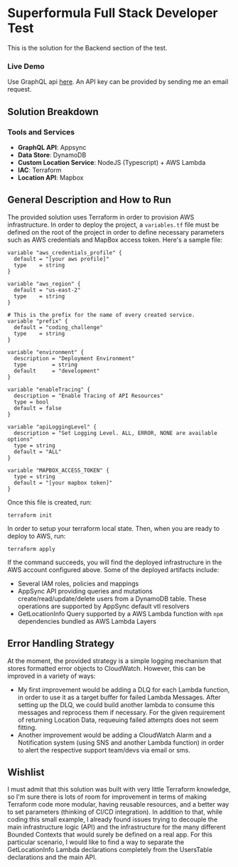 # Superformula Full Stack Developer Test

This is the solution for the Backend section of the test.

### Live Demo
Use GraphQL api [here](https://pckwbzav6nazdnitbphembx2ne.appsync-api.us-east-2.amazonaws.com/graphql/ "Live API Demo"). An API key can be provided by sending me an email request.


## Solution Breakdown

### Tools and Services
- **GraphQL API**: Appsync
- **Data Store**: DynamoDB
- **Custom Location Service**: NodeJS (Typescript) + AWS Lambda
- **IAC**: Terraform
- **Location API**: Mapbox

## General Description and How to Run
The provided solution uses Terraform in order to provision AWS infrastructure. In order to deploy the project, a `variables.tf` file must be defined on the root of the project in order to define necessary parameters such as AWS credentials and MapBox access token. Here's a sample file:


    variable "aws_credentials_profile" {
      default = "[your aws profile]"
      type    = string
    }
    
    variable "aws_region" {
      default = "us-east-2"
      type    = string
    }
    
    # This is the prefix for the name of every created service.
    variable "prefix" {
      default = "coding_challenge"
      type    = string
    }
    
    variable "environment" {
      description = "Deployment Environment"
      type        = string
      default     = "development"
    }
    
    variable "enableTracing" {
      description = "Enable Tracing of API Resources"
      type = bool
      default = false
    }
    
    variable "apiLoggingLevel" {
      description = "Set Logging Level. ALL, ERROR, NONE are available options"
      type = string
      default = "ALL"
    }
    
    variable "MAPBOX_ACCESS_TOKEN" {
      type = string
      default = "[your mapbox token]"
    }
	

Once this file is created, run:

    terraform init
	
In order to setup your terraform local state. Then, when you are ready to deploy to AWS, run:

    terraform apply
	
If the command succeeds, you will find the deployed infrastructure in the AWS account configured above. Some of the deployed artifacts include:
- Several IAM roles, policies and mappings
- AppSync API providing queries and mutations create/read/update/delete users from a DynamoDB table. These operations are supported by AppSync default vtl resolvers
- GetLocationInfo Query supported by a AWS Lambda function with `npm` dependencies bundled as AWS Lambda Layers

## Error Handling Strategy
At the moment, the provided strategy is a simple logging mechanism that stores formatted error objects to CloudWatch. However, this can be improved in a variety of ways:
- My first improvement would be adding a DLQ for each Lambda function, in order to use it as a target buffer for failed Lambda Messages. After setting up the DLQ, we could build another lambda to consume this messages and reprocess them if necessary. For the given requirement of returning Location Data, requeuing failed attempts does not seem fitting.
- Another improvement would be adding a CloudWatch Alarm and a Notification system (using SNS and another Lambda function) in order to alert the respective support team/devs via email or sms.

## Wishlist
I must admit that this solution was built with very little Terraform knowledge, so I'm sure there is lots of room for improvement in terms of making Terraform code more modular, having reusable resources, and a better way to set parameters (thinking of CI/CD integration).
In addition to that, while coding this small example, I already found issues trying to decouple the main infrastructure logic (API) and the infrastructure for the many different Bounded Contexts that would surely be defined on a real app. For this particular scenario, I would like to find a way to separate the GetLocationInfo Lambda declarations completely from the UsersTable declarations and the main API.